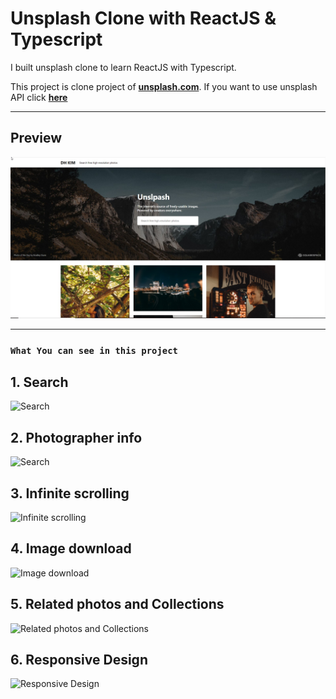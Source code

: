 # Unsplash Clone with ReactJS & Typescript

I built unsplash clone to learn ReactJS with Typescript.

This project is clone project of [**unsplash.com**](https://unsplash.com/).
If you want to use unsplash API click [**here**](https://unsplash.com/oauth/applications)

---

## **Preview**

![Main page](./ReadMe/thumbnail.jpg)

---

### **`What You can see in this project`**

## **1. Search**

![Search](./ReadMe/search.gif)

## **2. Photographer info**

![Search](./ReadMe/photographerInfo.gif)

## **3. Infinite scrolling**

![Infinite scrolling](./ReadMe/infinite%20scrolling.gif)

## **4. Image download**

![Image download](./ReadMe/download.gif)

## **5. Related photos and Collections**

![Related photos and Collections](./ReadMe/related.gif)

## **6. Responsive Design**

![Responsive Design](./ReadMe/responsive.gif)
